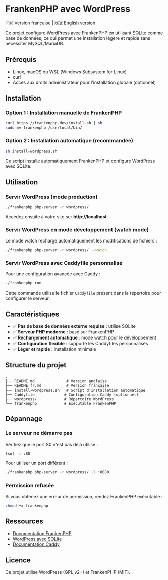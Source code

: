# FrankenPHP avec WordPress

🇫🇷 Version française | [🇬🇧 English version](README.md)

Ce projet configure WordPress avec FrankenPHP en utilisant SQLite comme base de données, ce qui permet une installation légère et rapide sans nécessiter MySQL/MariaDB.

## Prérequis

- Linux, macOS ou WSL (Windows Subsystem for Linux)
- curl
- Accès aux droits administrateur pour l'installation globale (optionnel)

## Installation

### Option 1 : Installation manuelle de FrankenPHP

```bash
curl https://frankenphp.dev/install.sh | sh
sudo mv frankenphp /usr/local/bin/
```

### Option 2 : Installation automatique (recommandée)

```bash
sh install-wordpress.sh
```

Ce script installe automatiquement FrankenPHP et configure WordPress avec SQLite.

## Utilisation

### Servir WordPress (mode production)

```bash
./frankenphp php-server -r wordpress/
```

Accédez ensuite à votre site sur **http://localhost**

### Servir WordPress en mode développement (watch mode)

Le mode watch recharge automatiquement les modifications de fichiers :

```bash
./frankenphp php-server -r wordpress/ --watch
```

### Servir WordPress avec Caddyfile personnalisé

Pour une configuration avancée avec Caddy :

```bash
./frankenphp run
```

Cette commande utilise le fichier `Caddyfile` présent dans le répertoire pour configurer le serveur.

## Caractéristiques

- ✅ **Pas de base de données externe requise** : utilise SQLite
- ✅ **Serveur PHP moderne** : basé sur FrankenPHP
- ✅ **Rechargement automatique** : mode watch pour le développement
- ✅ **Configuration flexible** : supporte les Caddyfiles personnalisés
- ✅ **Léger et rapide** : installation minimale

## Structure du projet

```
.
├── README.md              # Version anglaise
├── README.fr.md           # Version française
├── install-wordpress.sh   # Script d'installation automatique
├── Caddyfile             # Configuration Caddy (optionnel)
├── wordpress/            # Répertoire WordPress
└── frankenphp            # Exécutable FrankenPHP
```

## Dépannage

### Le serveur ne démarre pas

Vérifiez que le port 80 n'est pas déjà utilisé :

```bash
lsof -i :80
```

Pour utiliser un port différent :

```bash
./frankenphp php-server -r wordpress/ -l :8080
```

### Permission refusée

Si vous obtenez une erreur de permission, rendez FrankenPHP exécutable :

```bash
chmod +x frankenphp
```

## Ressources

- [Documentation FrankenPHP](https://frankenphp.dev/)
- [WordPress avec SQLite](https://www.alexandergoller.com/journal/15074/wordpress-sqlite-db-integration/)
- [Documentation Caddy](https://caddyserver.com/docs/)

## Licence

Ce projet utilise WordPress (GPL v2+) et FrankenPHP (MIT).

